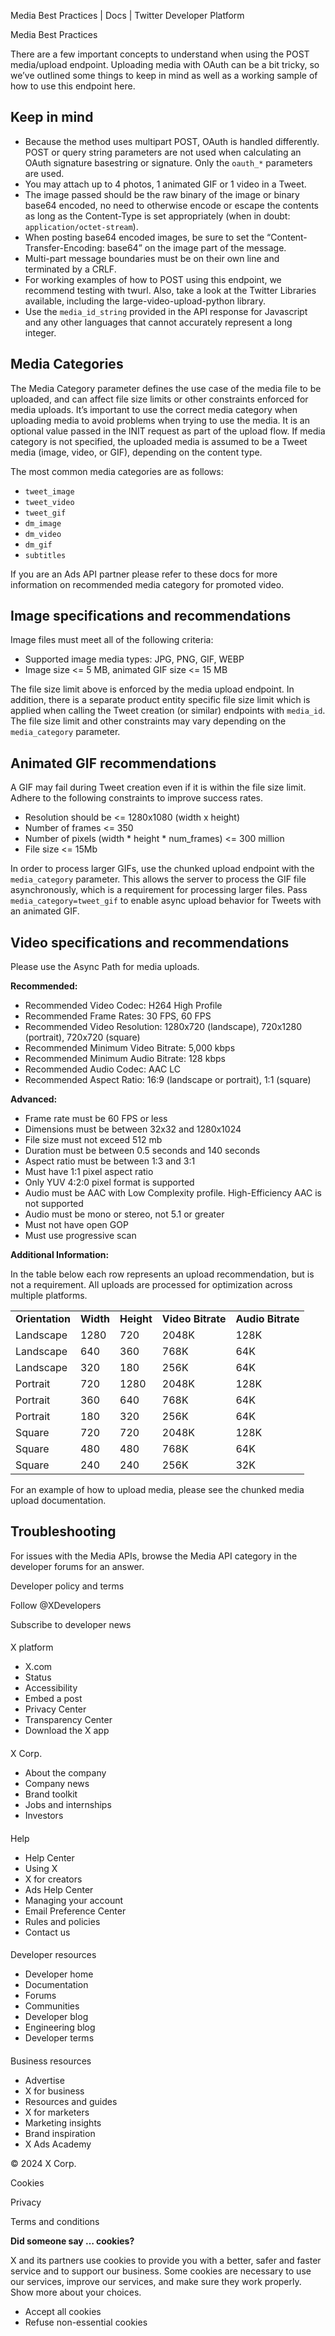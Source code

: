 
Media Best Practices | Docs | Twitter Developer Platform 

Media Best Practices

There are a few important concepts to understand when using the POST media/upload endpoint. Uploading media with OAuth can be a bit tricky, so we’ve outlined some things to keep in mind as well as a working sample of how to use this endpoint here.  

Keep in mind
------------

* Because the method uses multipart POST, OAuth is handled differently. POST or query string parameters are not used when calculating an OAuth signature basestring or signature. Only the `oauth_*` parameters are used.
* You may attach up to 4 photos, 1 animated GIF or 1 video in a Tweet.
* The image passed should be the raw binary of the image or binary base64 encoded, no need to otherwise encode or escape the contents as long as the Content-Type is set appropriately (when in doubt: `application/octet-stream`).
* When posting base64 encoded images, be sure to set the “Content-Transfer-Encoding: base64” on the image part of the message.
* Multi-part message boundaries must be on their own line and terminated by a CRLF.
* For working examples of how to POST using this endpoint, we recommend testing with twurl. Also, take a look at the Twitter Libraries available, including the large-video-upload-python library.
* Use the `media_id_string` provided in the API response for Javascript and any other languages that cannot accurately represent a long integer.

Media Categories
----------------

The Media Category parameter defines the use case of the media file to be uploaded, and can affect file size limits or other constraints enforced for media uploads. It’s important to use the correct media category when uploading media to avoid problems when trying to use the media. It is an optional value passed in the INIT request as part of the upload flow. If media category is not specified, the uploaded media is assumed to be a Tweet media (image, video, or GIF), depending on the content type.

The most common media categories are as follows:

* `tweet_image`
* `tweet_video`
* `tweet_gif`
* `dm_image`
* `dm_video`
* `dm_gif`
* `subtitles`

If you are an Ads API partner please refer to these docs for more information on recommended media category for promoted video.  

Image specifications and recommendations
----------------------------------------

Image files must meet all of the following criteria:

* Supported image media types: JPG, PNG, GIF, WEBP
* Image size <= 5 MB, animated GIF size <= 15 MB

The file size limit above is enforced by the media upload endpoint. In addition, there is a separate product entity specific file size limit which is applied when calling the Tweet creation (or similar) endpoints with `media_id`. The file size limit and other constraints may vary depending on the `media_category` parameter.  

Animated GIF recommendations
----------------------------

A GIF may fail during Tweet creation even if it is within the file size limit. Adhere to the following constraints to improve success rates.

* Resolution should be <= 1280x1080 (width x height)
* Number of frames <= 350
* Number of pixels (width \* height \* num\_frames) <= 300 million
* File size <= 15Mb

In order to process larger GIFs, use the chunked upload endpoint with the `media_category` parameter. This allows the server to process the GIF file asynchronously, which is a requirement for processing larger files. Pass `media_category=tweet_gif` to enable async upload behavior for Tweets with an animated GIF.  

Video specifications and recommendations
----------------------------------------

Please use the Async Path for media uploads.

**Recommended:**

* Recommended Video Codec: H264 High Profile
* Recommended Frame Rates: 30 FPS, 60 FPS
* Recommended Video Resolution: 1280x720 (landscape), 720x1280 (portrait), 720x720 (square)
* Recommended Minimum Video Bitrate: 5,000 kbps
* Recommended Minimum Audio Bitrate: 128 kbps
* Recommended Audio Codec: AAC LC
* Recommended Aspect Ratio: 16:9 (landscape or portrait), 1:1 (square)

**Advanced:**

* Frame rate must be 60 FPS or less
* Dimensions must be between 32x32 and 1280x1024
* File size must not exceed 512 mb
* Duration must be between 0.5 seconds and 140 seconds
* Aspect ratio must be between 1:3 and 3:1
* Must have 1:1 pixel aspect ratio
* Only YUV 4:2:0 pixel format is supported
* Audio must be AAC with Low Complexity profile. High-Efficiency AAC is not supported
* Audio must be mono or stereo, not 5.1 or greater
* Must not have open GOP
* Must use progressive scan

**Additional Information:**

In the table below each row represents an upload recommendation, but is not a requirement. All uploads are processed for optimization across multiple platforms.

|  |  |  |  |  |
| --- | --- | --- | --- | --- |
| **Orientation** | **Width** | **Height** | **Video Bitrate** | **Audio Bitrate** |
| Landscape | 1280 | 720 | 2048K | 128K |
| Landscape | 640 | 360 | 768K | 64K |
| Landscape | 320 | 180 | 256K | 64K |
| Portrait | 720 | 1280 | 2048K | 128K |
| Portrait | 360 | 640 | 768K | 64K |
| Portrait | 180 | 320 | 256K | 64K |
| Square | 720 | 720 | 2048K | 128K |
| Square | 480 | 480 | 768K | 64K |
| Square | 240 | 240 | 256K | 32K |

For an example of how to upload media, please see the chunked media upload documentation.  

Troubleshooting
---------------

For issues with the Media APIs, browse the Media API category in the developer forums for an answer.

Developer policy and terms

Follow @XDevelopers

Subscribe to developer news

#### 
 X platform

* X.com
* Status
* Accessibility
* Embed a post
* Privacy Center
* Transparency Center
* Download the X app

#### 
 X Corp.

* About the company
* Company news
* Brand toolkit
* Jobs and internships
* Investors

#### 
 Help

* Help Center
* Using X
* X for creators
* Ads Help Center
* Managing your account
* Email Preference Center
* Rules and policies
* Contact us

#### 
 Developer resources

* Developer home
* Documentation
* Forums
* Communities
* Developer blog
* Engineering blog
* Developer terms

#### 
 Business resources

* Advertise
* X for business
* Resources and guides
* X for marketers
* Marketing insights
* Brand inspiration
* X Ads Academy

 © 2024 X Corp.

Cookies

Privacy

Terms and conditions

**Did someone say … cookies?**  

 X and its partners use cookies to provide you with a better, safer and
 faster service and to support our business. Some cookies are necessary to use
 our services, improve our services, and make sure they work properly.
 Show more about your choices.

* Accept all cookies
* Refuse non-essential cookies